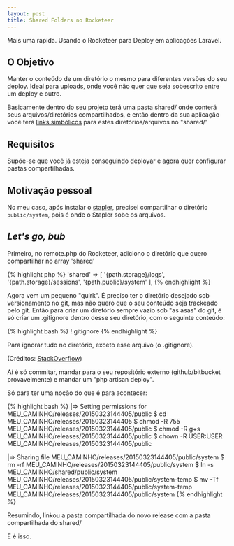 ```yaml
---
layout: post
title: Shared Folders no Rocketeer
---
```



Mais uma rápida. Usando o Rocketeer para Deploy em aplicações Laravel.

## O Objetivo
Manter o conteúdo de um diretório o mesmo para diferentes versões do seu deploy. Ideal para uploads, onde você não quer que seja sobescrito entre um deploy e outro.

Basicamente dentro do seu projeto terá uma pasta shared/ onde conterá seus arquivos/diretórios compartilhados, e então dentro da sua aplicação você terá [links simbólicos](http://en.wikipedia.org/wiki/Symbolic_link) para estes diretórios/arquivos no "shared/" 


## Requisitos 
Supõe-se que você já esteja conseguindo deployar e agora quer configurar pastas compartilhadas.


## Motivação pessoal
No meu caso, após instalar o [stapler](https://github.com/CodeSleeve/laravel-stapler), precisei compartilhar o diretório ```public/system```, pois é onde o Stapler sobe os arquivos.


## *Let's go, bub*
Primeiro, no remote.php do Rocketeer, adiciono o diretório que quero compartilhar no array 'shared'

{% highlight php %}
    'shared'         => [
        '{path.storage}/logs',
        '{path.storage}/sessions',
        '{path.public}/system'
    ],
{% endhighlight %}

Agora vem um pequeno "quirk". É preciso ter o diretório desejado sob versionamento no git, mas não quero que o seu conteúdo seja trackeado pelo git. Então para criar um diretório sempre vazio sob "as asas" do git, é só criar um .gitignore dentro desse seu diretório, com o seguinte conteúdo: 

{% highlight bash %}
!.gitignore
{% endhighlight %}

Para ignorar tudo no diretório, exceto esse arquivo (o .gitignore).


(Créditos: [StackOverflow](http://stackoverflow.com/questions/115983/how-can-i-add-an-empty-directory-to-a-git-repository))

Aí é só commitar, mandar para o seu repositório externo (github/bitbucket provavelmente) e mandar um "php artisan deploy".


Só para ter uma noção do que é para acontecer:

{% highlight bash %}
|=> Setting permissions for MEU_CAMINHO/releases/20150323144405/public
$ cd MEU_CAMINHO/releases/20150323144405
$ chmod -R 755 MEU_CAMINHO/releases/20150323144405/public
$ chmod -R g+s MEU_CAMINHO/releases/20150323144405/public
$ chown -R USER:USER MEU_CAMINHO/releases/20150323144405/public

|=> Sharing file MEU_CAMINHO/releases/20150323144405/public/system
$ rm -rf MEU_CAMINHO/releases/20150323144405/public/system
$ ln -s MEU_CAMINHO/shared/public/system MEU_CAMINHO/releases/20150323144405/public/system-temp
$ mv -Tf MEU_CAMINHO/releases/20150323144405/public/system-temp MEU_CAMINHO/releases/20150323144405/public/system
{% endhighlight %}

Resumindo, linkou a pasta compartilhada do novo release com a pasta compartilhada do shared/


E é isso.
